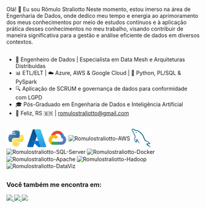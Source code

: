 ###
Olá! 👋 Eu sou Rômulo Straliotto
Neste momento, estou imerso na área de Engenharia de Dados, onde dedico meu tempo e energia ao aprimoramento dos meus conhecimentos por meio de estudos contínuos e à aplicação prática desses conhecimentos no meu trabalho, visando contribuir de maneira significativa para a gestão e análise eficiente de dados em diversos contextos.

##
- 🚀 Engenheiro de Dados | Especialista em Data Mesh e Arquiteturas Distribuídas
- 📊 ETL/ELT | ☁️ Azure, AWS & Google Cloud | 🐍 Python, PL/SQL & PySpark
- 🔍 Aplicação de SCRUM e governança de dados para conformidade com LGPD
- 🎓 Pós-Graduado em Engenharia de Dados e Inteligência Artificial
- 📍 Feliz, RS 🇧🇷 | romulostraliotto@gmail.com

<div style="display: inline_block"><br>
  <img align="center" width='50' height='50' alt="Romulostraliotto-Python" src="https://raw.githubusercontent.com/devicons/devicon/master/icons/python/python-original.svg">
  <img align="center" width='50' height='50' alt="Romulostraliotto-Azure" src="https://raw.githubusercontent.com/devicons/devicon/master/icons/azure/azure-original.svg">
  <img align="center" width='50' height='50' alt="Romulostraliotto-GoogleCloud"  src="https://raw.githubusercontent.com/devicons/devicon/master/icons/googlecloud/googlecloud-original.svg">
  <img align="center" width='50' height='50'  alt="Romulostraliotto-AWS" src="https://cdn.jsdelivr.net/gh/devicons/devicon@latest/icons/amazonwebservices/amazonwebservices-plain-wordmark.svg" />
  <img align="center" width='50' height='50' alt="Romulostraliotto-SQL" src="https://raw.githubusercontent.com/devicons/devicon/master/icons/mysql/mysql-original.svg">
  <img align="center" width='50' height='50' alt="Romulostraliotto-SQL-Server" height="30" width="40" src="https://cdn.jsdelivr.net/gh/devicons/devicon@latest/icons/azuresqldatabase/azuresqldatabase-original.svg" />
  <img align="center" width='50' height='50' alt="Romulostraliotto-Docker" src="https://cdn.jsdelivr.net/gh/devicons/devicon@latest/icons/docker/docker-original-wordmark.svg" />
  <img align="center" width='50' height='50' alt="Romulostraliotto-Apache" src="https://cdn.jsdelivr.net/gh/devicons/devicon@latest/icons/apacheairflow/apacheairflow-original-wordmark.svg" />
  <img align="center" width='50' height='50' alt="Romulostraliotto-Hadoop" src="https://cdn.jsdelivr.net/gh/devicons/devicon@latest/icons/hadoop/hadoop-original-wordmark.svg" /> 
  <img align="center" width='50' height='50' alt="Romulostraliotto-DataViz" src="https://cdn.icon-icons.com/icons2/3024/PNG/512/analytics_analysis_data_business_charts_document_report_icon_188773.png">
</div>

##
### Você também me encontra em:
<a href="https://www.linkedin.com/in/romulostraliotto/"> 
  <img src="https://img.shields.io/badge/linkedin-%230077B5.svg?style=for-the-badge&logo=linkedin&logoColor=white" />
</a> 

<a href="http://www.youtube.com/@doubleflipoficial">
  <img src="https://img.shields.io/badge/YouTube-%23FF0000.svg?style=for-the-badge&logo=YouTube&logoColor=white" />
</a> 

<a href="https://api.whatsapp.com/send/?phone=5551980274657&text&type=phone_number&app_absent=0" /> 
  <img src="https://img.shields.io/badge/WhatsApp-25D366?style=for-the-badge&logo=whatsapp&logoColor=white" />
</a> 
